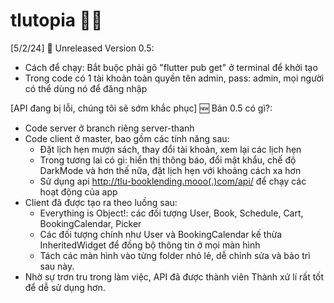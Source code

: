 # tlutopia 🔖💌
[5/2/24] 🏫 Unreleased Version 0.5:
- Cách để chạy: Bắt buộc phải gõ "flutter pub get" ở terminal để khởi tạo
- Trong code có 1 tài khoản toàn quyền tên admin, pass: admin, mọi người có thể dùng nó để đăng nhập

[API đang bị lỗi, chúng tôi sẽ sớm khắc phục]
🆕 Bản 0.5 có gì?:
- Code server ở branch riêng server-thanh
- Code client ở master, bao gồm các tính năng sau:
  + Đặt lịch hẹn mượn sách, thay đổi tài khoản, xem lại các lịch hẹn
  + Trong tương lai có gì: hiển thị thông báo, đổi mật khẩu, chế độ DarkMode và hơn thế nữa, đặt lịch hẹn với khoảng cách xa hơn
  + Sử dụng api http://tlu-booklending.mooo(.)com/api/ để chạy các hoạt động của app
- Client đã được tạo ra theo luồng sau:
  + Everything is Object!: các đối tượng User, Book, Schedule, Cart, BookingCalendar, Picker
  + Các đối tượng chính như User và BookingCalendar kế thừa InheritedWidget để đồng bộ thông tin ở mọi màn hình
  + Tách các màn hình vào từng folder nhỏ lẻ, dễ chỉnh sửa và bảo trì sau này.
- Nhờ sự trơn tru trong làm việc, API đã được thành viên Thành xử lí rất tốt để dễ sử dụng hơn.
